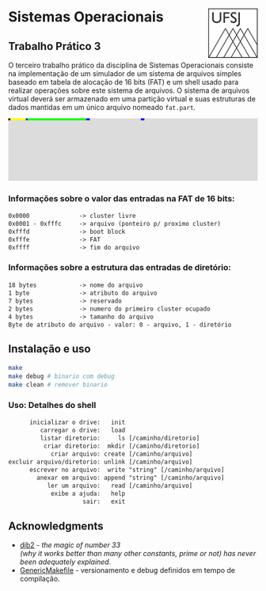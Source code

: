 # Sistemas Operacionais <img width="100" height="100" src="https://github.com/Durfan/ufsj-so-arquivos/blob/master/docs/logo_ufsj.png" align="right">

## Trabalho Prático 3

O terceiro trabalho prático da disciplina de Sistemas Operacionais consiste na implementação de um simulador de um sistema de arquivos simples baseado em tabela de alocação de 16 bits (FAT) e um shell usado para realizar operações sobre este sistema de arquivos. O sistema de arquivos virtual deverá ser armazenado em uma partição virtual e suas estruturas de dados mantidas em um único arquivo nomeado `fat.part`.

![Captura](https://github.com/Durfan/ufsj-so-arquivos/blob/master/docs/fat.part.PPM.png)

### Informações sobre o valor das entradas na FAT de 16 bits:

``` text
0x0000              -> cluster livre
0x0001 - 0xfffc     -> arquivo (ponteiro p/ proximo cluster)
0xfffd              -> boot block
0xfffe              -> FAT
0xffff              -> fim do arquivo
```

### Informações sobre a estrutura das entradas de diretório:

``` text
18 bytes            -> nome do arquivo
1 byte              -> atributo do arquivo
7 bytes             -> reservado
2 bytes             -> numero do primeiro cluster ocupado
4 bytes             -> tamanho do arquivo
Byte de atributo do arquivo - valor: 0 - arquivo, 1 - diretório
```

## Instalação e uso

``` bash
make
make debug # binario com debug
make clean # remover binario
```

### Uso: Detalhes do shell

``` text
      inicializar o drive:   init
         carregar o drive:   load
         listar diretorio:     ls [/caminho/diretorio]
          criar diretorio:  mkdir [/caminho/diretorio]
            criar arquivo: create [/caminho/arquivo]
excluir arquivo/diretorio: unlink [/caminho/arquivo]
      escrever no arquivo:  write "string" [/caminho/arquivo]
        anexar em arquivo: append "string" [/caminho/arquivo]
           ler um arquivo:   read [/caminho/arquivo]
            exibe a ajuda:   help
                     sair:   exit
```

## Acknowledgments

* [djb2](http://www.cse.yorku.ca/~oz/hash.html) - _the magic of number 33  
(why it works better than many other constants, prime or not) has never been adequately explained._
* [GenericMakefile](https://github.com/mbcrawfo/GenericMakefile) - versionamento e debug definidos em tempo de compilação.
